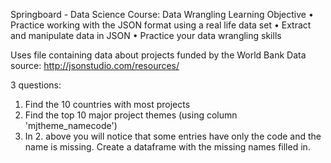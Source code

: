 Springboard - Data Science Course: Data Wrangling 
Learning Objective
•	Practice working with the JSON format using a real life data set
•	Extract and manipulate data in JSON
•	Practice your data wrangling skills

Uses file containing data about projects funded by the World Bank
Data source: http://jsonstudio.com/resources/

3 questions: 
  1.	Find the 10 countries with most projects
  2.	Find the top 10 major project themes (using column 'mjtheme_namecode')
  3.	In 2. above you will notice that some entries have only the code and the name is missing. Create a dataframe with the missing names filled in.

